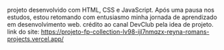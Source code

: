 projeto desenvolvido com HTML, CSS e JavaScript. Após uma pausa nos estudos, estou retomando com entusiasmo minha jornada de aprendizado em desenvolvimento web. crédito ao canal DevClub pela idea de projeto.
link do site:
https://projeto-fp-collection-lv98-ijl7nmqzx-reyna-romans-projects.vercel.app/
